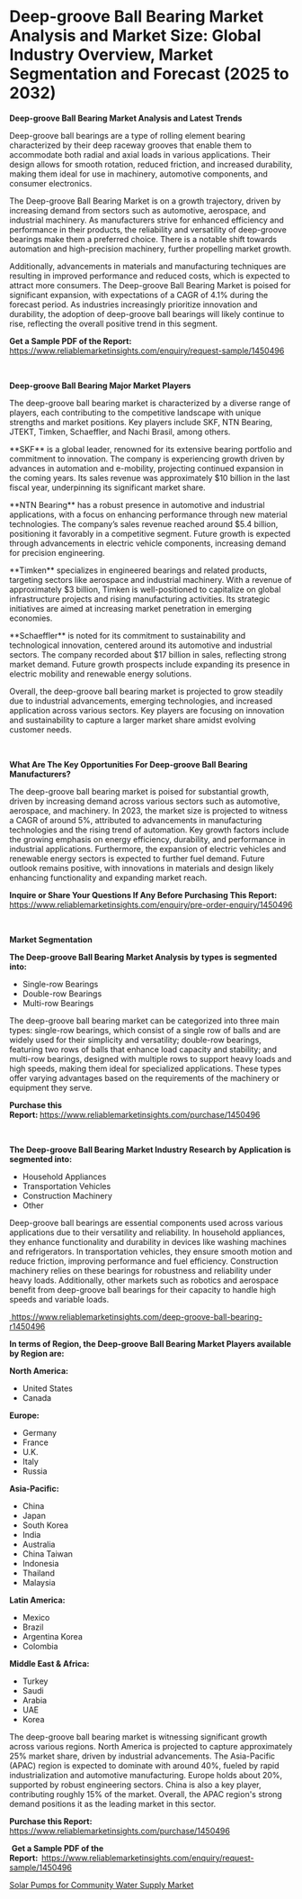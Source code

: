 <p><h1>Deep-groove Ball Bearing Market Analysis and Market Size: Global Industry Overview, Market Segmentation and Forecast (2025 to 2032)</h1></p><p><strong>Deep-groove Ball Bearing Market Analysis and Latest Trends</strong></p>
<p><p>Deep-groove ball bearings are a type of rolling element bearing characterized by their deep raceway grooves that enable them to accommodate both radial and axial loads in various applications. Their design allows for smooth rotation, reduced friction, and increased durability, making them ideal for use in machinery, automotive components, and consumer electronics.</p><p>The Deep-groove Ball Bearing Market is on a growth trajectory, driven by increasing demand from sectors such as automotive, aerospace, and industrial machinery. As manufacturers strive for enhanced efficiency and performance in their products, the reliability and versatility of deep-groove bearings make them a preferred choice. There is a notable shift towards automation and high-precision machinery, further propelling market growth.</p><p>Additionally, advancements in materials and manufacturing techniques are resulting in improved performance and reduced costs, which is expected to attract more consumers. The Deep-groove Ball Bearing Market is poised for significant expansion, with expectations of a CAGR of 4.1% during the forecast period. As industries increasingly prioritize innovation and durability, the adoption of deep-groove ball bearings will likely continue to rise, reflecting the overall positive trend in this segment.</p></p>
<p><strong>Get a Sample PDF of the Report:&nbsp;</strong> <a href="https://www.reliablemarketinsights.com/enquiry/request-sample/1450496?utm_campaign=3193&utm_medium=2&utm_source=Github&utm_content=ia&utm_term=11042025&utm_id=deep-groove-ball-bearing">https://www.reliablemarketinsights.com/enquiry/request-sample/1450496</a></p>
<p>&nbsp;</p>
<p><strong>Deep-groove Ball Bearing Major Market Players</strong></p>
<p><p>The deep-groove ball bearing market is characterized by a diverse range of players, each contributing to the competitive landscape with unique strengths and market positions. Key players include SKF, NTN Bearing, JTEKT, Timken, Schaeffler, and Nachi Brasil, among others.</p><p>**SKF** is a global leader, renowned for its extensive bearing portfolio and commitment to innovation. The company is experiencing growth driven by advances in automation and e-mobility, projecting continued expansion in the coming years. Its sales revenue was approximately $10 billion in the last fiscal year, underpinning its significant market share.</p><p>**NTN Bearing** has a robust presence in automotive and industrial applications, with a focus on enhancing performance through new material technologies. The company’s sales revenue reached around $5.4 billion, positioning it favorably in a competitive segment. Future growth is expected through advancements in electric vehicle components, increasing demand for precision engineering.</p><p>**Timken** specializes in engineered bearings and related products, targeting sectors like aerospace and industrial machinery. With a revenue of approximately $3 billion, Timken is well-positioned to capitalize on global infrastructure projects and rising manufacturing activities. Its strategic initiatives are aimed at increasing market penetration in emerging economies.</p><p>**Schaeffler** is noted for its commitment to sustainability and technological innovation, centered around its automotive and industrial sectors. The company recorded about $17 billion in sales, reflecting strong market demand. Future growth prospects include expanding its presence in electric mobility and renewable energy solutions.</p><p>Overall, the deep-groove ball bearing market is projected to grow steadily due to industrial advancements, emerging technologies, and increased application across various sectors. Key players are focusing on innovation and sustainability to capture a larger market share amidst evolving customer needs.</p></p>
<p>&nbsp;</p>
<p><strong>What Are The Key Opportunities For Deep-groove Ball Bearing Manufacturers?</strong></p>
<p><p>The deep-groove ball bearing market is poised for substantial growth, driven by increasing demand across various sectors such as automotive, aerospace, and machinery. In 2023, the market size is projected to witness a CAGR of around 5%, attributed to advancements in manufacturing technologies and the rising trend of automation. Key growth factors include the growing emphasis on energy efficiency, durability, and performance in industrial applications. Furthermore, the expansion of electric vehicles and renewable energy sectors is expected to further fuel demand. Future outlook remains positive, with innovations in materials and design likely enhancing functionality and expanding market reach.</p></p>
<p><strong>Inquire or Share Your Questions If Any Before Purchasing This Report:</strong> <a href="https://www.reliablemarketinsights.com/enquiry/pre-order-enquiry/1450496?utm_campaign=3193&utm_medium=2&utm_source=Github&utm_content=ia&utm_term=11042025&utm_id=deep-groove-ball-bearing">https://www.reliablemarketinsights.com/enquiry/pre-order-enquiry/1450496</a></p>
<p>&nbsp;</p>
<p><strong>Market Segmentation</strong></p>
<p><strong>The Deep-groove Ball Bearing Market Analysis by types is segmented into:</strong></p>
<p><ul><li>Single-row Bearings</li><li>Double-row Bearings</li><li>Multi-row Bearings</li></ul></p>
<p><p>The deep-groove ball bearing market can be categorized into three main types: single-row bearings, which consist of a single row of balls and are widely used for their simplicity and versatility; double-row bearings, featuring two rows of balls that enhance load capacity and stability; and multi-row bearings, designed with multiple rows to support heavy loads and high speeds, making them ideal for specialized applications. These types offer varying advantages based on the requirements of the machinery or equipment they serve.</p></p>
<p><strong>Purchase this Report:&nbsp;</strong><a href="https://www.reliablemarketinsights.com/purchase/1450496?utm_campaign=3193&utm_medium=2&utm_source=Github&utm_content=ia&utm_term=11042025&utm_id=deep-groove-ball-bearing">https://www.reliablemarketinsights.com/purchase/1450496</a></p>
<p>&nbsp;</p>
<p><strong>The Deep-groove Ball Bearing Market Industry Research by Application is segmented into:</strong></p>
<p><ul><li>Household Appliances</li><li>Transportation Vehicles</li><li>Construction Machinery</li><li>Other</li></ul></p>
<p><p>Deep-groove ball bearings are essential components used across various applications due to their versatility and reliability. In household appliances, they enhance functionality and durability in devices like washing machines and refrigerators. In transportation vehicles, they ensure smooth motion and reduce friction, improving performance and fuel efficiency. Construction machinery relies on these bearings for robustness and reliability under heavy loads. Additionally, other markets such as robotics and aerospace benefit from deep-groove ball bearings for their capacity to handle high speeds and variable loads.</p></p>
<p><a href="https://www.reliablemarketinsights.com/deep-groove-ball-bearing-r1450496?utm_campaign=3193&utm_medium=2&utm_source=Github&utm_content=ia&utm_term=11042025&utm_id=deep-groove-ball-bearing">&nbsp;https://www.reliablemarketinsights.com/deep-groove-ball-bearing-r1450496</a></p>
<p><strong>In terms of Region, the Deep-groove Ball Bearing Market Players available by Region are:</strong></p>
<p>
    <p> <strong> North America: </strong>
        <ul>
            <li>United States</li>
            <li>Canada</li>
        </ul>
        </p> 
    <p> <strong> Europe: </strong>
        <ul>
            <li>Germany</li>
            <li>France</li>
            <li>U.K.</li>
            <li>Italy</li>
            <li>Russia</li>
        </ul>
        </p> 
    <p> <strong> Asia-Pacific: </strong>
        <ul>
            <li>China</li>
            <li>Japan</li>
            <li>South Korea</li>
            <li>India</li>
            <li>Australia</li>
            <li>China Taiwan</li>
            <li>Indonesia</li>
            <li>Thailand</li>
            <li>Malaysia</li>
        </ul>
        </p> 
    <p> <strong> Latin America: </strong>
        <ul>
            <li>Mexico</li>
            <li>Brazil</li>
            <li>Argentina Korea</li>
            <li>Colombia</li>
        </ul>
        </p> 
    <p> <strong> Middle East & Africa: </strong>
        <ul>
            <li>Turkey</li>
            <li>Saudi</li>
            <li>Arabia</li>
            <li>UAE</li>
            <li>Korea</li>
        </ul>
    </p>
    </p>
<p><p>The deep-groove ball bearing market is witnessing significant growth across various regions. North America is projected to capture approximately 25% market share, driven by industrial advancements. The Asia-Pacific (APAC) region is expected to dominate with around 40%, fueled by rapid industrialization and automotive manufacturing. Europe holds about 20%, supported by robust engineering sectors. China is also a key player, contributing roughly 15% of the market. Overall, the APAC region's strong demand positions it as the leading market in this sector.</p></p>
<p><strong>Purchase this Report: </strong><a href="https://www.reliablemarketinsights.com/purchase/1450496?utm_campaign=3193&utm_medium=2&utm_source=Github&utm_content=ia&utm_term=11042025&utm_id=deep-groove-ball-bearing">https://www.reliablemarketinsights.com/purchase/1450496</a></p>
<p>&nbsp;<strong>Get a Sample PDF of the Report:&nbsp;&nbsp;</strong><a href="https://www.reliablemarketinsights.com/enquiry/request-sample/1450496?utm_campaign=3193&utm_medium=2&utm_source=Github&utm_content=ia&utm_term=11042025&utm_id=deep-groove-ball-bearing">https://www.reliablemarketinsights.com/enquiry/request-sample/1450496</a></p>
<p><strong></strong></p>
<p><p><a href="https://github.com/alefermeivys/Market-Research-Report-List-1/blob/main/solar-pumps-for-community-water-supply-market.md?utm_campaign=3193&utm_medium=2&utm_source=Github&utm_content=ia&utm_term=11042025&utm_id=deep-groove-ball-bearing">Solar Pumps for Community Water Supply Market</a></p></p>